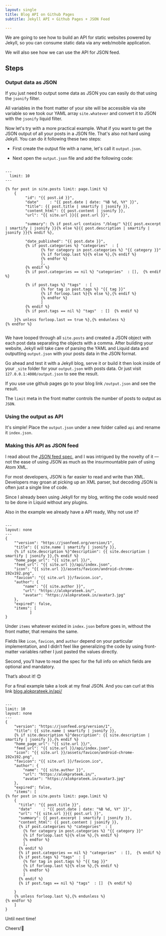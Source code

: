 ```yaml
---
layout: single
title: Blog API on Github Pages
subtitle: Jekyll API + Github Pages + JSON Feed

---
```


We are going to see how to build an API for static websites powered by Jekyll, so you can consume static data via any web/mobile application.

We will also see how we can use the API for JSON feed.

## Steps

### Output data as JSON

If you just need to output some data as JSON you can easily do that using the `jsonify` filter.

All variables in the front matter of your site will be accessible via site variable so we took our YAML array `site.whatever` and convert it to JSON with the `jsonify` liquid filter.

Now let's try with a more practical example. What if you want to get the JSON output of all your posts in a JSON file. That's also not hard using Jekyll. You can do it following these two steps:

- First create the output file with a name, let's call it `output.json`.

- Next open the `output.json` file and add the following code:

```liquid

---
  limit: 10
---

{% for post in site.posts limit: page.limit %}
    {
         "id": "{{ post.id }}",
         "date"     : "{{ post.date | date: "%B %d, %Y" }}",
         "title": {{ post.title | smartify | jsonify }},
         "content_html": {{ post.content | jsonify }},
         "url": "{{ site.url }}{{ post.url }}",
            
         "summary": {% if post.url contains "/blog/" %}{{ post.excerpt | smartify | jsonify }}{% else %}{{ post.description | smartify | jsonify }}{% endif %},
         
         "date_published": "{{ post.date }}",
         {% if post.categories %} "categories"  : [
                {% for category in post.categories %} "{{ category }}"
                {% if forloop.last %}{% else %},{% endif %}
                {% endfor %}
                ],
         {% endif %}
         {% if post.categories == nil %} "categories"  : [],  {% endif %}
         
         {% if post.tags %} "tags"  : [
                {% for tag in post.tags %} "{{ tag }}"
                {% if forloop.last %}{% else %},{% endif %}
                {% endfor %}
                ]
         {% endif %}
         {% if post.tags == nil %} "tags"  : []  {% endif %}
    
    }{% unless forloop.last == true %},{% endunless %}
{% endfor %}


```


We have looped through all `site.posts` and created a JSON object with each post data separating the objects with a comma. After building your website, Jekyll will take care of parsing the YAML and Liquid data and outputting `output.json` with your posts data in the JSON format.

Go ahead and test it with a Jekyll blog, serve it or build it then look inside of your `_site` folder for your `output.json` with posts data. Or just visit `127.0.0.1:4000/output.json` to see the result.

If you use use github pages go to your blog link `/output.json` and see the result.

The `limit` meta in the front matter controls the number of posts to output as `JSON`.


### Using the output as API

It's simple! Place the `output.json` under a new folder called `api` and rename it `index.json`.


### Making this API as JSON feed

I read about the [JSON feed spec](https://jsonfeed.org/version/1), and I was intrigued by the novelty of it — not the ease of using JSON as much as the insurmountable pain of using Atom XML.

For most developers, JSON is far easier to read and write than XML. Developers may groan at picking up an XML parser, but decoding JSON is often just a single line of code.

Since I already been using Jekyll for my blog, writing the code would need to be done in Liquid without any plugins.

Also in the example we already have a API ready, Why not use it?

```liquid

---
layout: none
---
{
    ""version": "https://jsonfeed.org/version/1",
    "title": {{ site.name | smartify | jsonify }},
    {% if site.description %}"description": {{ site.description | smartify | jsonify }},{% endif %}
    "home_page_url": "{{ site.url }}/",
    "feed_url": "{{ site.url }}/api/index.json",
    "icon": "{{ site.url }}/assets/favicon/android-chrome-192x192.png",
    "favicon": "{{ site.url }}/favicon.ico",
    "author": {
        "name": "{{ site.author }}",
        "url": "https://alokprateek.in/",
        "avatar": "https://alokprateek.in/avatar3.jpg"
    },
    "expired": false,
    "items": [
           ]
}

```

Under `items` whatever existed in `index.json` before goes in, without the front matter, that remains the same.

Fields like `icon`, `favicon`, and `author` depend on your particular implementation, and I didn’t feel like generalizing the code by using front-matter variables rather I just pasted the values directly.

Second, you’ll have to read the spec for the full info on which fields are optional and mandatory.

That’s about it! 😊

For a final example take a look at my final JSON. And you can curl at this link [blog.alokprateek.in/api/](https://blog.alokprateek.in/api/)

```liquid

---
limit: 10
layout: none
---
{
    "version": "https://jsonfeed.org/version/1",
    "title": {{ site.name | smartify | jsonify }},
    {% if site.description %}"description": {{ site.description | smartify | jsonify }},{% endif %}
    "home_page_url": "{{ site.url }}/",
    "feed_url": "{{ site.url }}/api/index.json",
    "icon": "{{ site.url }}/assets/favicon/android-chrome-192x192.png",
    "favicon": "{{ site.url }}/favicon.ico",
    "author": {
        "name": "{{ site.author }}",
        "url": "https://alokprateek.in/",
        "avatar": "https://alokprateek.in/avatar3.jpg"
    },
    "expired": false,
    "items": [
{% for post in site.posts limit: page.limit %}
    {
      "title": "{{ post.title }}",
      "date"     : "{{ post.date | date: "%B %d, %Y" }}",
      "url": "{{ site.url }}{{ post.url }}",
      "summary": {{ post.excerpt | smartify | jsonify }},
      "content_html": {{ post.content | jsonify }},
      {% if post.categories %} "categories"  : [
        {% for category in post.categories %} "{{ category }}"
        {% if forloop.last %}{% else %},{% endif %}
        {% endfor %}
        ],
      {% endif %}
      {% if post.categories == nil %} "categories"  : [],  {% endif %}
      {% if post.tags %} "tags"  : [
        {% for tag in post.tags %} "{{ tag }}"
        {% if forloop.last %}{% else %},{% endif %}
        {% endfor %}
        ]
      {% endif %}
      {% if post.tags == nil %} "tags"  : []  {% endif %}

    }
    {% unless forloop.last %},{% endunless %}
{% endfor %}
    ]
}

```

Until next time!

Cheers!🍻
